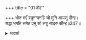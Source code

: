 +++
title = "01 दोहा"

+++
भोरु भएँ रघुनन्दनहि जो मुनि आयसु दीन्ह।  
श्रद्धा भगति समेत प्रभु सो सबु सादरु कीन्ह॥247॥  

<details><summary>भावार्थ</summary>

दूसरे दिन सबेरा होने पर मुनि वशिष्ठजी ने श्री रघुनाथजी को जो-जो आज्ञा दी, वह सब कार्य प्रभु श्री रामचन्द्रजी ने श्रद्धा-भक्ति सहित आदर के साथ किया॥247॥  
</details>



